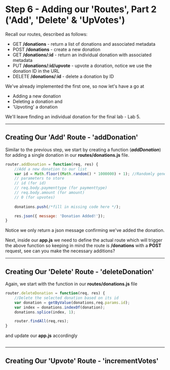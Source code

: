 
# Step 6 - Adding our 'Routes', Part 2 ('Add', 'Delete' & 'UpVotes')

Recall our routes, described as follows:

* GET **/donations** - return a list of donations and associated metadata
* POST **/donations** - create a new donation
* GET **/donations/:id** - return an individual donation with associated metadata
* PUT **/donations/:id/upvote** - upvote a donation, notice we use the donation ID in the URL
* DELETE **/donations/:id** - delete a donation by ID

We've already implemented the first one, so now let's have a go at 

* Adding a new donation
* Deleting a donation and
* 'Upvoting' a donation

We'll leave finding an individual donation for the final lab - Lab 5.

---
## Creating Our 'Add' Route - 'addDonation'
Similar to the previous step, we start by creating a function (***addDonation***) for adding a single donation in our **routes/donations.js** file.

```javascript
router.addDonation = function(req, res) {
    //Add a new donation to our list
    var id = Math.floor((Math.random() * 1000000) + 1); //Randomly generate an id
    // parameters to store
    // id (for id)
    // req.body.paymenttype (for paymenttype)
    // req.body.amount (for amount)
    // 0 (for upvotes)
    
    donations.push(/*fill in missing code here */);

    res.json({ message: 'Donation Added!'});
}
```
Notice we only return a json message confirming we've added the donation.

Next, inside our **app.js** we need to define the actual route which will trigger the above function so keeping in mind the route is **/donations** with a **POST** request, see can you make the necessary additions?

---
## Creating Our 'Delete' Route - 'deleteDonation'
Again, we start with the function in our **routes/donations.js** file

```javascript
router.deleteDonation = function(req, res) {
    //Delete the selected donation based on its id
    var donation = getByValue(donations,req.params.id);
    var index = donations.indexOf(donation);
    donations.splice(index, 1);  

    router.findAll(req,res);
}
```
and update our **app.js** accordingly

```javascript

```

---
## Creating Our 'Upvote' Route - 'incrementVotes'


